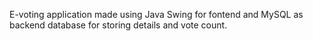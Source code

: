 E-voting  application made using Java Swing for fontend and MySQL as backend database for storing details and vote count.
